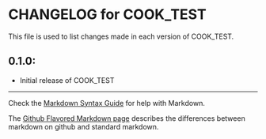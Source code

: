# CHANGELOG for COOK_TEST

This file is used to list changes made in each version of COOK_TEST.

## 0.1.0:

* Initial release of COOK_TEST

- - -
Check the [Markdown Syntax Guide](http://daringfireball.net/projects/markdown/syntax) for help with Markdown.

The [Github Flavored Markdown page](http://github.github.com/github-flavored-markdown/) describes the differences between markdown on github and standard markdown.
